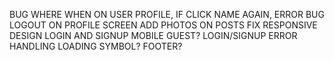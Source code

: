 BUG WHERE WHEN ON USER PROFILE, IF CLICK NAME AGAIN, ERROR
BUG LOGOUT ON PROFILE SCREEN
ADD PHOTOS ON POSTS
FIX RESPONSIVE DESIGN LOGIN AND SIGNUP MOBILE
GUEST?
LOGIN/SIGNUP ERROR HANDLING
LOADING SYMBOL?
FOOTER?
